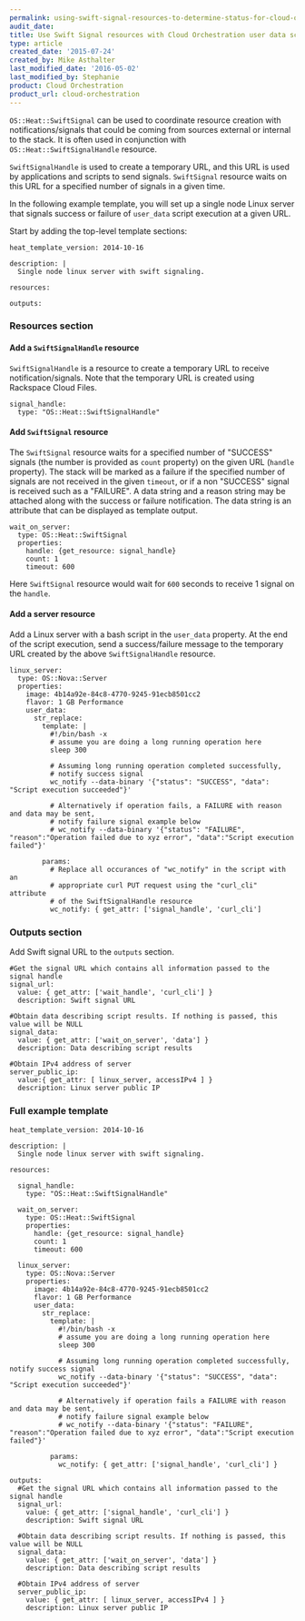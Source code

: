 ```yaml
---
permalink: using-swift-signal-resources-to-determine-status-for-cloud-orchestration-user-data-scripts/
audit_date:
title: Use Swift Signal resources with Cloud Orchestration user data scripts
type: article
created_date: '2015-07-24'
created_by: Mike Asthalter
last_modified_date: '2016-05-02'
last_modified_by: Stephanie
product: Cloud Orchestration
product_url: cloud-orchestration
---
```


`OS::Heat::SwiftSignal` can be used to coordinate resource creation with
notifications/signals that could be coming from sources external or
internal to the stack. It is often used in conjunction with
`OS::Heat::SwiftSignalHandle` resource.

`SwiftSignalHandle` is used to create a temporary URL, and this URL is
used by applications and scripts to send signals. `SwiftSignal` resource
waits on this URL for a specified number of signals in a given time.

In the following example template, you will set up a single node Linux
server that signals success or failure of `user_data` script execution
at a given URL.

Start by adding the top-level template sections:

    heat_template_version: 2014-10-16

    description: |
      Single node linux server with swift signaling.

    resources:

    outputs:

### Resources section

#### Add a `SwiftSignalHandle` resource

`SwiftSignalHandle` is a resource to create a temporary URL to receive
notification/signals. Note that the temporary URL is created using
Rackspace Cloud Files.

    signal_handle:
      type: "OS::Heat::SwiftSignalHandle"

#### Add `SwiftSignal` resource

The `SwiftSignal` resource waits for a specified number of "SUCCESS"
signals (the number is provided as `count` property) on the given URL
(`handle` property). The stack will be marked as a failure if the
specified number of signals are not received in the given `timeout`, or
if a non "SUCCESS" signal is received such as a "FAILURE". A data string
and a reason string may be attached along with the success or failure
notification. The data string is an attribute that can be displayed as
template output.

    wait_on_server:
      type: OS::Heat::SwiftSignal
      properties:
        handle: {get_resource: signal_handle}
        count: 1
        timeout: 600

Here `SwiftSignal` resource would wait for `600` seconds to receive 1
signal on the `handle`.

#### Add a server resource

Add a Linux server with a bash script in the `user_data` property. At
the end of the script execution, send a success/failure message to the
temporary URL created by the above `SwiftSignalHandle` resource.

    linux_server:
      type: OS::Nova::Server
      properties:
        image: 4b14a92e-84c8-4770-9245-91ecb8501cc2
        flavor: 1 GB Performance
        user_data:
          str_replace:
            template: |
              #!/bin/bash -x
              # assume you are doing a long running operation here
              sleep 300

              # Assuming long running operation completed successfully,
              # notify success signal
              wc_notify --data-binary '{"status": "SUCCESS", "data": "Script execution succeeded"}'

              # Alternatively if operation fails, a FAILURE with reason and data may be sent,
              # notify failure signal example below
              # wc_notify --data-binary '{"status": "FAILURE", "reason":"Operation failed due to xyz error", "data":"Script execution failed"}'

            params:
              # Replace all occurances of "wc_notify" in the script with an
              # appropriate curl PUT request using the "curl_cli" attribute
              # of the SwiftSignalHandle resource
              wc_notify: { get_attr: ['signal_handle', 'curl_cli']

### Outputs section

Add Swift signal URL to the `outputs` section.

    #Get the signal URL which contains all information passed to the signal handle
    signal_url:
      value: { get_attr: ['wait_handle', 'curl_cli'] }
      description: Swift signal URL

    #Obtain data describing script results. If nothing is passed, this value will be NULL
    signal_data:
      value: { get_attr: ['wait_on_server', 'data'] }
      description: Data describing script results

    #Obtain IPv4 address of server
    server_public_ip:
      value:{ get_attr: [ linux_server, accessIPv4 ] }
      description: Linux server public IP

### Full example template

    heat_template_version: 2014-10-16

    description: |
      Single node linux server with swift signaling.

    resources:

      signal_handle:
        type: "OS::Heat::SwiftSignalHandle"

      wait_on_server:
        type: OS::Heat::SwiftSignal
        properties:
          handle: {get_resource: signal_handle}
          count: 1
          timeout: 600

      linux_server:
        type: OS::Nova::Server
        properties:
          image: 4b14a92e-84c8-4770-9245-91ecb8501cc2
          flavor: 1 GB Performance
          user_data:
            str_replace:
              template: |
                #!/bin/bash -x
                # assume you are doing a long running operation here
                sleep 300

                # Assuming long running operation completed successfully, notify success signal
                wc_notify --data-binary '{"status": "SUCCESS", "data": "Script execution succeeded"}'

                # Alternatively if operation fails a FAILURE with reason and data may be sent,
                # notify failure signal example below
                # wc_notify --data-binary '{"status": "FAILURE", "reason":"Operation failed due to xyz error", "data":"Script execution failed"}'

              params:
                wc_notify: { get_attr: ['signal_handle', 'curl_cli'] }

    outputs:
      #Get the signal URL which contains all information passed to the signal handle
      signal_url:
        value: { get_attr: ['signal_handle', 'curl_cli'] }
        description: Swift signal URL

      #Obtain data describing script results. If nothing is passed, this value will be NULL
      signal_data:
        value: { get_attr: ['wait_on_server', 'data'] }
        description: Data describing script results

      #Obtain IPv4 address of server
      server_public_ip:
        value: { get_attr: [ linux_server, accessIPv4 ] }
        description: Linux server public IP

